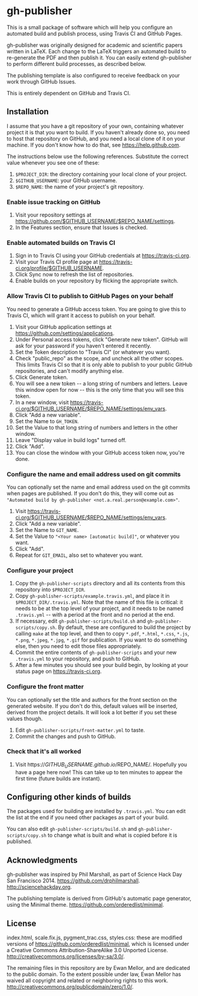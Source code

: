 gh-publisher
============

This is a small package of software which will help you configure an
automated build and publish process, using Travis CI and GitHub Pages.

gh-publisher was originally designed for academic and scientific papers
written in LaTeX.  Each change to the LaTeX triggers an automated build to
re-generate the PDF and then publish it.  You can easily extend gh-publisher
to perform different build processes, as described below.

The publishing template is also configured to receive feedback on your work
through GitHub Issues.

This is entirely dependent on GitHub and Travis CI.

Installation
------------

I assume that you have a git repository of your own, containing whatever
project it is that you want to build.  If you haven't already done so,
you need to host that repository on GitHub, and you need a local clone of it
on your machine.  If you don't know how to do that, see
https://help.github.com.

The instructions below use the following references.  Substitute the correct
value whenever you see one of these:

1. `$PROJECT_DIR`: the directory containing your local clone of your project.
2. `$GITHUB_USERNAME`: your GitHub username.
3. `$REPO_NAME`: the name of your project's git repository.

### Enable issue tracking on GitHub

1. Visit your repository settings at
https://github.com/$GITHUB_USERNAME/$REPO_NAME/settings.
2. In the Features section, ensure that Issues is checked.

### Enable automated builds on Travis CI

1. Sign in to Travis CI using your GitHub credentials at https://travis-ci.org.
2. Visit your Travis CI profile page at
https://travis-ci.org/profile/$GITHUB_USERNAME.
3. Click Sync now to refresh the list of repositories.
3. Enable builds on your repository by flicking the appropriate switch.

### Allow Travis CI to publish to GitHub Pages on your behalf

You need to generate a GitHub access token.  You are going to give this to
Travis CI, which will grant it access to publish on your behalf.

1. Visit your GitHub application settings at
https://github.com/settings/applications.
2. Under Personal access tokens, click "Generate new token".  GitHub will ask
for your password if you haven't entered it recently.
3. Set the Token description to "Travis CI" (or whatever you want).
4. Check "public_repo" as the scope, and uncheck all the other scopes.  This
limits Travis CI so that it is only able to publish to your public GitHub
repositories, and can't modify anything else.
5. Click Generate token.
6. You will see a new token -- a long string of numbers and letters.  Leave
this window open for now -- this is the only time that you will see this token.
7. In a new window, visit
https://travis-ci.org/$GITHUB_USERNAME/$REPO_NAME/settings/env_vars.
8. Click "Add a new variable".
9. Set the Name to `GH_TOKEN`.
10. Set the Value to that long string of numbers and letters in the other
window.
11. Leave "Display value in build logs" turned off.
12. Click "Add".
13. You can close the window with your GitHub access token now, you're done.

### Configure the name and email address used on git commits

You can optionally set the name and email address used on the git commits
when pages are published.  If you don't do this, they will come out as
`"Automated build by gh-publisher <not.a.real.person@example.com>"`.

1. Visit https://travis-ci.org/$GITHUB_USERNAME/$REPO_NAME/settings/env_vars.
2. Click "Add a new variable".
3. Set the Name to `GIT_NAME`.
4. Set the Value to `"<Your name> [automatic build]"`, or whatever you want.
5. Click "Add".
6. Repeat for `GIT_EMAIL`, also set to whatever you want.

### Configure your project

1. Copy the `gh-publisher-scripts` directory and all its contents from this
repository into `$PROJECT_DIR`.
2. Copy `gh-publisher-scripts/example.travis.yml`, and place it in
`$PROJECT_DIR/.travis.yml`.  Note that the name of this file is critical:
it needs to be at the top level of your project, and it needs to be named
`.travis.yml` -- with a period at the front and no period at the end.
3. If necessary, edit `gh-publisher-scripts/build.sh` and
`gh-publisher-scripts/copy.sh`.  By default, these are configured to
build the project by calling `make` at the top level, and then to copy
`*.pdf`, `*.html`, `*.css`, `*.js`, `*.png`, `*.jpeg`, `*.jpg`, `*.gif` for
publication.  If you want to do something else, then you need to edit those
files appropriately.
4. Commit the entire contents of `gh-publisher-scripts` and your new
`.travis.yml` to your repository, and push to GitHub.
5. After a few minutes you should see your build begin, by looking at your
status page on https://travis-ci.org.

### Configure the front matter

You can optionally set the title and authors for the front section on the
generated website.  If you don't do this, default values will be inserted,
derived from the project details.  It will look a lot better if you set
these values though.

1. Edit `gh-publisher-scripts/front-matter.yml` to taste.
2. Commit the changes and push to GitHub.

### Check that it's all worked

1. Visit https://$GITHUB_USERNAME.github.io/$REPO_NAME/.  Hopefully you have
a page here now!  This can take up to ten minutes to appear the first time
(future builds are instant).

Configuring other kinds of builds
---------------------------------

The packages used for building are installed by `.travis.yml`.  You can edit
the list at the end if you need other packages as part of your build.

You can also edit `gh-publisher-scripts/build.sh` and
`gh-publisher-scripts/copy.sh` to change what is built and what is copied
before it is published.

Acknowledgments
---------------

gh-publisher was inspired by Phil Marshall, as part of Science Hack Day
San Francisco 2014.  https://github.com/drphilmarshall.
http://sciencehackday.org.

The publishing template is derived from GitHub's automatic page generator,
using the Minimal theme.  https://github.com/orderedlist/minimal.


License
-------

index.html, scale.fix.js, pygment_trac.css, styles.css: these are modified
versions of https://github.com/orderedlist/minimal, which is licensed under a
Creative Commons Attribution-ShareAlike 3.0 Unported License.
http://creativecommons.org/licenses/by-sa/3.0/.

The remaining files in this repository are by Ewan Mellor, and are dedicated
to the public domain.
To the extent possible under law, Ewan Mellor has waived all copyright and
related or neighboring rights to this work.
http://creativecommons.org/publicdomain/zero/1.0/.

